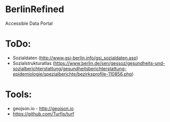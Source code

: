 # BerlinRefined
Accessible Data Portal


# ToDo:

- Sozialdaten (http://www.gsi-berlin.info/gsi_sozialdaten.asp)
- Sozialstrukturatlas (https://www.berlin.de/sen/gessoz/gesundheits-und-sozialberichterstattung/gesundheitsberichterstattung-epidemiologie/spezialberichte/bezirksprofile-110856.php)

# Tools:
- geojson.io - http://geojson.io
- https://github.com/Turfjs/turf
